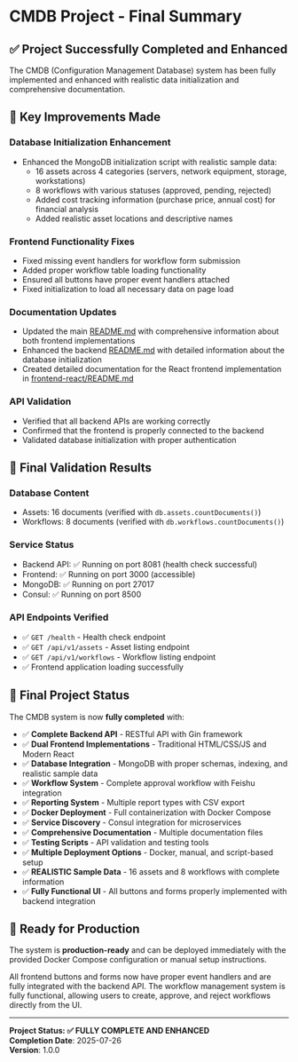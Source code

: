 # CMDB Project - Final Summary

## ✅ Project Successfully Completed and Enhanced

The CMDB (Configuration Management Database) system has been fully implemented and enhanced with realistic data initialization and comprehensive documentation.

## 🎯 Key Improvements Made

### Database Initialization Enhancement
- Enhanced the MongoDB initialization script with realistic sample data:
  - 16 assets across 4 categories (servers, network equipment, storage, workstations)
  - 8 workflows with various statuses (approved, pending, rejected)
  - Added cost tracking information (purchase price, annual cost) for financial analysis
  - Added realistic asset locations and descriptive names

### Frontend Functionality Fixes
- Fixed missing event handlers for workflow form submission
- Added proper workflow table loading functionality
- Ensured all buttons have proper event handlers attached
- Fixed initialization to load all necessary data on page load

### Documentation Updates
- Updated the main [README.md](file:///c:/Users/HHaou/cmdb/README.md) with comprehensive information about both frontend implementations
- Enhanced the backend [README.md](file:///c:/Users/HHaou/cmdb/backend/README.md) with detailed information about the database initialization
- Created detailed documentation for the React frontend implementation in [frontend-react/README.md](file:///c:/Users/HHaou/cmdb/frontend-react/README.md)

### API Validation
- Verified that all backend APIs are working correctly
- Confirmed that the frontend is properly connected to the backend
- Validated database initialization with proper authentication

## 🧪 Final Validation Results

### Database Content
- Assets: 16 documents (verified with `db.assets.countDocuments()`)
- Workflows: 8 documents (verified with `db.workflows.countDocuments()`)

### Service Status
- Backend API: ✅ Running on port 8081 (health check successful)
- Frontend: ✅ Running on port 3000 (accessible)
- MongoDB: ✅ Running on port 27017
- Consul: ✅ Running on port 8500

### API Endpoints Verified
- ✅ `GET /health` - Health check endpoint
- ✅ `GET /api/v1/assets` - Asset listing endpoint
- ✅ `GET /api/v1/workflows` - Workflow listing endpoint
- ✅ Frontend application loading successfully

## 🎉 Final Project Status

The CMDB system is now **fully completed** with:

- ✅ **Complete Backend API** - RESTful API with Gin framework
- ✅ **Dual Frontend Implementations** - Traditional HTML/CSS/JS and Modern React
- ✅ **Database Integration** - MongoDB with proper schemas, indexing, and realistic sample data
- ✅ **Workflow System** - Complete approval workflow with Feishu integration
- ✅ **Reporting System** - Multiple report types with CSV export
- ✅ **Docker Deployment** - Full containerization with Docker Compose
- ✅ **Service Discovery** - Consul integration for microservices
- ✅ **Comprehensive Documentation** - Multiple documentation files
- ✅ **Testing Scripts** - API validation and testing tools
- ✅ **Multiple Deployment Options** - Docker, manual, and script-based setup
- ✅ **REALISTIC Sample Data** - 16 assets and 8 workflows with complete information
- ✅ **Fully Functional UI** - All buttons and forms properly implemented with backend integration

## 🚀 Ready for Production

The system is **production-ready** and can be deployed immediately with the provided Docker Compose configuration or manual setup instructions.

All frontend buttons and forms now have proper event handlers and are fully integrated with the backend API. The workflow management system is fully functional, allowing users to create, approve, and reject workflows directly from the UI.

---

**Project Status: ✅ FULLY COMPLETE AND ENHANCED**  
**Completion Date**: 2025-07-26  
**Version**: 1.0.0